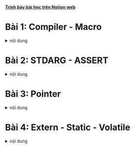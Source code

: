 **[Trình bày bài học trên Notion web](https://ritzy-tray-c64.notion.site/Advance-C-CPP-1340b8981c614ba29eb68631e6479064)**

# Bài 1: Compiler - Macro
<details>
<summary>nội dung</summary>

<h2>Compiler</h2>

**Compiler là trình biên dịch, có nhiệm vụ biên dịch source code sang ngôn ngữ máy để vi xử lí có thể thực thi được chương trình đó.**

<p align="center">
  <img src="https://github.com/user-attachments/assets/418ae9af-78e6-4ba5-a352-9193f6056b5c" width="50%">
</p>

* Preprocessing: là quá trình tiền xử lí, tạo ra file preprocessed. Trong qua trình này:

    * Preprocessor sẽ copy nội dung của file được include vào file tiền xử lí.
    * Xóa bỏ các comment trong source file.
    * Chèn nội dung được định nghĩa của macro tại vị trí gọi macro đó.

* Compilation: từ preprocessed source compiler sẽ biên dịch sang assembly code.

* Assemble: assembler tạo ra object file từ assembly code.

* Linking: Linker sẽ gộp các file object đã tạo ra từ lại thành một excutable file.
    * Vì khi include một header thì file header đó chỉ chứa tên của hàm không có nội dung thực thi của hàm đó. Tức là sau tiền xử lí cũng chỉ chứa tên hàm mà không có nội dung hàm trong file đó.
    * File source của header đó cũng được biên dịch thành file object và linker sẽ gộp nội dung của hàm đó vào executable file.

<h2>Macro</h2>

**Macro gồm một label và nội dung là đoạn code sẽ được thay thế cho label đó trong quá trình tền xử lí (preprocessing).**

**Chỉ thị tiền xử lí là chỉ thị báo cho preprocesor xử lí những nội dung có trong source code.**

Các chỉ thị tiền xử lí:

* #include: là chỉ thị chèn tất cả nội dung của file được include vào source file.
    
    ⇒ Giúp quản lí và tái sử dụng source code hiệu quả.
    
* #define: dùng để định nghĩa một macro.

* #undef: để hủy định nghĩa một macro đã định nghĩa trước đó.
    
    ⇒ Sử dụng trong trường hợp cần định nghĩa lại macro.
    
* #if, #elif, #else: là những chỉ thị điều kiện để quyết định xem có chèn những nội dung bên trong điều kiện vào source file hay không. Kết thúc chỉ thị điều kiện này là #endif.
    
    ⇒ Dùng để linh hoạt khai báo macro có nội dung khác nhau phù hợp với yêu cầu và đối tượng thực thi chương trình.
    
- #ifdef và #ifndef: là chỉ thị kiểm tra xem đã định nghĩa macro đó hay chưa. Nếu điều kiện đúng thì nội dung bên trong điều kiện sẽ được chèn vào source file. Kết thúc chỉ thị điều kiện là #endif.
    
    ⇒ Để tránh chèn lặp lại những nội dung đã được định nghĩa và chèn vào trước đó.

Các toán tử trong macro:
* Stringize: định nghĩa nội dung của label phía sau # là một chuỗi trong dấu “”.
    
    ```c
    #define _PRINTF(cmd) printf(#cmd)
    ```
    
* Concatenation: nối nội dung của label phía sau ## vào chuỗi phía trước.
    
    ```c
    #define PIN_DEF(number)    int pin_##number
    ```
    
* Variadic: tạo ra macro có thể nhận số lượng tham số truyền vào không cố định và có thể thay đổi.

    ```c
    #define NUM_LIST(...)                       \
    int sum_list[] = {__VA_ARGS__}

    NUM_LIST(1, 4, 5, 6);

    // kết quả sau tiền xử lí
    int sum_list[] = {1, 4, 5, 6};
    ```

Ví dụ định nghĩa macro:

* Định nghĩa macro có chứa giá trị của số pi.

* Định nghĩa macro khai báo nhiều biến có cùng format tên.

* Định nghĩa macro khai báo function.

    ```c
    #define PI_NUMBER               (double)3.14159

    #define NEW_VAR(name)           \
    int         int_##name;         \
    double      double_##name;      \
    char        char_##name;

    #define     _PRINTF(func_name, cmd)         \
    void func_name() {                          \
        printf(#cmd);                           \
        printf("\n");                           \
    }

    _PRINTF(print_hello, hello!);
    _PRINTF(print_goodbye, good bye!);

    int main() {

        printf("%.3f\n", PI_NUMBER); 

        NEW_VAR(test);
        int_test = 5;
        double_test = 5.0;
        char_test = 'a';

        print_hello();
        print_goodbye();
        return 0;
    }
    ```

Ví dụ #ifdef và #ifndef:

* Dùng #ifndef để kiểm tra xem label BOARD_H đã được địa nghĩa trước đó hay chưa. Và định nghĩa label đó nếu chưa.

* Dùng điều kiện #if, #elif để định nghĩa chân Led builtin  phù hợp với board cần biên dịch.

    ```c
    #ifndef BOARD_H
    #define BOARD_H

    #define MCU     UNO
    //#define MCU     MEGA

    #if MCU == UNO
        #define     LED_BULTIN      2
    #elif MCU == MEGA
        #define     LED_BULTIN      7
    #endif

    #endif
    ```

**Macro và function khác nhau như thế nào mặc dù có thể cho ra kết quả như nhau.**

* Function chiếm một vùng nhớ cố định trong main memory. Vì function chỉ được định nghĩa một lần. Mỗi khi gọi function thì program counter sẽ nhảy tới vùng nhớ lưu function đó để thực thi.
* Còn khi định nghĩa macro thì khi biên dịch preprocessor sẽ thay thế đoạn macro được định nghĩa tại vị trí gọi macro đó. Khi gọi nhiều lần sẽ có nhiều đoạn giống nhau trong main memory.
    
⇒ Dùng function sẽ tối ưu hơn về mặt bộ nhớ nhưng sẽ không tối ưu về mặt tốc độ khi so với macro.

</details>

# Bài 2: STDARG - ASSERT
<details>
<summary>nội dung</summary>

<h2>STDARG</h2>

**Stdarg là thư viện chuẩn của C, hỗ trợ viết function với số lượng tham số và kiểu dữ liệu không xác định trước.**

Kiểu dữ liệu và macro của thư viện stdarg:

* va_list: là kiểu dự liệu để chứa các tham số truyền vào.

* void va_start(va_list *ap*, *argN*): xác định địa chỉ bắt đầu trong danh sách tham số truyền vào. Địa chỉ bắt đầu là địa chỉ của tham số tiếp theo phía sau  label argN. Cần gọi trước va_start trước khi gọi va_arg.

* type va_arg(va_list *ap*, *type*): trả về giá trị của địa chỉ hiện tại đang trỏ tới trong danh sách tham số với kiểu dữ liệu xác định tại type. Và chuyển con trỏ đến vị trí tiếp theo trong danh sách tham số.

* void va_end(): giải phóng vùng nhớ đã tạo ra của biến va_list. Cần gọi khi không còn sử dụng va_list đó nữa.

Ví dụ viết một function tính tổng các số truyền vào kiểu int có số lượng tham số có thể thay đổi:

```c
int sum(int count, ...){
    va_list num_list;
    // khởi tạo va_list để lưu địa chỉ các tham số truyền vào
    va_start(num_list, count);
    // lấy ra giá trị của tham số hiện tại đang trỏ đến (địa chỉ đầu tiên là địa chỉ của tham số phía sau count)
    int result = va_arg(num_list, int);
    for(int index=1;index<count;index++) {
            // cộng dồn lần lượt các giá trị còn lại trong danh sách tham số
        result += va_arg(num_list, int);
    }
    // giải phóng vùng nhớ đã khởi tạo num_list
    va_end(num_list);
    return result;
}

int main(void) {
    printf("%d\n", sum(5, 1, 3, 5, 6, 7));
    return 0;
}
```

⇒ Ứng dụng để viết những function xử lí những trường hợp tham số truyền vào có thể thay đổi được.

<h2>ASSERT</h2>

**Assert là thư viện chuẩn của C, hỗ trợ debug và báo lỗi cho chương trình.**

**void assert(_Expression):** có tham số truyền vào là điều kiện báo lỗi và chuỗi kí tự thông báo khi có lỗi xảy ra.

* Nếu điều kiện đúng chương trình sẽ chạy tiếp mà không báo lỗi.
* Nếu điều kiện sai chương trình sẽ báo lỗi với chuỗi kí tự đã định nghĩa trước và dừng chương trình ngay lập tức.

⇒ Quan trọng trong quá trình debug và xử lí lỗi và assert sẽ báo chính xác vị trí lỗi trong source code là line nào.

Ví dụ sử dụng assert để báo lỗi:
```c
#define LOG(condition, cmd)     assert((condition) && #cmd)

double divide(double number_a, double number_b) {
    // assert( (number_b!=0) && "Divide for zero");
    LOG(number_b!=0, "Divide for zero");
    return number_a / number_b;
}

int main() {
	printf("%f\n", divide(4.0, 1.0));
	printf("%f\n", divide(4.0, 0.0));
}
```

</details>

# Bài 3: Pointer
<details>
<summary>nội dung</summary>

<h2>Pointer</h2>

**Pointer là biến có giá trị là địa chỉ của một biến khác. Thông qua con trỏ có thể truy cập đến để đọc hoặc thay đổi giá trị tại địa chỉ đó.**

* Mọi biến đều được lưu trên RAM trong quá trình thực thi chương trình và có địa chỉ riêng.

* Có thể dùng pointer để truy cập nhiều biến khác nhau giúp quá trình xử lí chương trình linh hoạt hơn.

**Kích thước của con trỏ phụ thuộc vào kiến trúc của vi xử lí.**

Ví dụ khai báo và sử dụng con trỏ:
```c
int number = 10;
int *ptr = &number;   // lấy địa chỉ của biến number gán cho con trỏ
*ptr = 100;           // thay đổi giá trị tại biến number = 100
```

<h2>Void Pointer</h2>

**Void Pointer là con trỏ có thể trỏ đến bất kì biến nào mà không cần biết trước kiểu dữ liệu của nó.**

* Tuy nhiên trước khi đọc hoặc thay đổi giá trị của biến được trỏ tới thì cần ép kiểu cho đúng với kiểu dữ liệu của biến đó.

Ví dụ khai báo Void pointer:
```c
int a = 100;
void *ptr = &a;
printf("%d\n", *(int *)a);
*(int *)ptr = 10;
```

<h2>NULL Pointer</h2>

**NULL Pointer là con trỏ có giá trị (địa chỉ trỏ tới) là 0x00.**

Khi khai báo một biến mới chương trình sẽ lấy một vùng nhớ chưa được sử dụng trên RAM để lưu biến. Nếu không gán giá trị khi khai báo thì giá trị của biến sẽ là một giá trị ngẫu nhiên đã được lưu tại địa chỉ này trước đó. 

⇒ Do đó khi khai báo con trỏ mà chưa gán địa chỉ cho nó thì gán NULL để tránh lỗi chương trình khi trỏ nhầm địa chỉ. (Khi không dùng nữa cũng gán NULL)

* Dùng con trỏ NULL có thể kiểm tra được con trỏ đã được khai báo địa chỉ hợp lệ hay chưa.

```c
void *ptr = NULL;
```

<h2>Pointer to Constant</h2>

**Pointer to constant là con trỏ chỉ cho phép đọc giá trị tại tại địa chỉ được trỏ đến mà không được phép thay đổi giá trị tại địa chỉ đó. Tuy nhiên có thể gán lại giá trị (địa chỉ trỏ đến) cho con trỏ.**

Ví dụ sử dụng pointer to constant:
```c
int number_a = 10;
int number_b = 5;
// có thể khai báo con trỏ theo một trong hai cách sau.
int const *ptr_const = &number_a;
// const int *ptr_const = &number_a;

// không thể thay đổi giá trị của biến được trỏ đến.
// *ptr_const = 5; => Lỗi
// tuy nhiên có thể thay đổi giá trị của con trỏ.
ptr_const = &number_b;
```

<h2>Constant Pointer</h2>

**Constant pointer là con trỏ được khởi tạo với giá trị (địa chỉ trỏ đến) không được phép thay đổi. Chỉ có thể đọc và thay đổi giá trị tại địa chỉ được trỏ đến.**

Ví dụ sử dụng constant pointer:
```c
int number_a = 10;
int number_b = 5;
int *const ptr_const = &number_a;

// có thể thay đổi giá trị tại number_a
*const_ptr = 7;

// tuy nhiên đã khởi tạo con trỏ trỏ đến địa chỉ của number_a thì không thể trỏ đến một biến khác nữa.
// ptr_const = &number_b; => chương trình báo lỗi
```

<h2>Pointer to Function</h2>

**Function pointer là con trỏ có giá trị là địa chỉ của một function.**

    ⇒ Trỏ đến vùng nhớ chứa function.

Ví dụ sử dụng pointer to function:

```c
/*
	khai báo ptr là con trỏ hàm có tham số truyền vào là (int, int)
và kiểu trả về là int.
	sử dụng con trỏ hàm để gọi hàm phù hợp theo điều kiện
*/

#define OPERATOR    SUM
// #define OPERATOR    MULTIPLE

int multiple(int number_a, int number_b) {
    return number_a * number_b;
}

int sum(int number_a, int number_b) {
    return number_a + number_b;
}

int main() {
    int (*ptr)(int, int) = NULL;

    #if OPERATOR == SUM
        ptr = &sum;
    #elif OPERATOR == MULTIPLE
        ptr = &multiple;
    #endif
    
    printf("%d\n", ptr(5, 10));
}
```
* Function pointer còn có thể dùng làm tham số truyền vào cho một function khác. 

    Ví dụ:
    ```c
    /*
        Tạo một function có tham số truyền vào là một con trỏ hàm và các tham số phụ.
        Sử dụng con trỏ để gọi hàm tính toán.
    */


    int multiple(int number_a, int number_b) {
        return number_a * number_b;
    }

    int sum(int number_a, int number_b) {
        return number_a + number_b;
    }

    int CalcAndShow(int (*ptr)(int, int), int number_a, int number_b) {
        int result = ptr(number_a, number_b);
        printf("%d\n", result);
        return result;
    }

    int main() {
        int a = 10, b = 4;
        int (*ptr)(int, int) = NULL;
        CalcAndShow(&multiple, a, b);
        CalcAndShow(&sum, a, b);
    }
    ```

Ép kiểu một con trỏ hàm:
```c
int sum(int number_a, int number_b) {
    return number_a + number_b;
}
...
void *ptr = &sum;
int result = ((int (*)(int, int))ptr)(5, 3);
```

<h2>Pointer to Pointer</h2>

**Pointer to Pointer là con trỏ có giá trị là địa chỉ của con trỏ khác (trỏ đến con trỏ khác).**

```c
/*
	Khai báo con trỏ ptr_1 trỏ tới biến point.
	Khai báo con trỏ ptr_2 trỏ tới ptr_1.
	In ra giá trị và địa chỉ của ptr_1 và ptr_2.
*/

double point = 9.2;
double *ptr_1 = &point;
double **ptr_2 = &ptr_1;

printf("&point : %lu\t- point = %.3f\n", &point, point);
printf("&ptr_1 : %lu\t- *ptr_1 = %.3f\n", &ptr_1, *ptr_1);

// con trỏ ptr_2 có giá trị là địa chỉ của ptr_1.
// ta cũng có thể trỏ với point qua ptr_2
printf("ptr_2 : %lu\t- *ptr_2 : %lu\t- **ptr_2 = %.3f\n", ptr_2, *ptr_2, **ptr_2);

/*
	Kết quả in ra
&point : 144701488      - point = 9.200
&ptr_1 : 144701480      - *ptr_1 = 9.200
ptr_2 : 144701480       - *ptr_2 : 144701488    - **ptr_2 = 9.200
*/
```

</details>

# Bài 4: Extern - Static - Volatile
<details>
<summary>nội dung</summary>

<h2>Extern</h2>

**Từ khóa extern dùng để khai báo một biến toàn cục hoặc hàm đã được định nghĩa (khai báo và cấp phát bộ nhớ) ở một file khác. Tức là có thể sử dụng biến toàn cục hoặc hàm của một file khác.**

- Khai báo một biến và gán giá trị cho nó thì nó phải nằm ở file source (.c).

Ví dụ khai báo và sử dụng một hàm và biến toàn cục ở một file source khác:

```c
/* scale.c */

#include "scale.h"

double scale_factor = 0.5;

double calcLength(double len) {
    return len*scale_factor;
}

```

```c
/* main.c */

#include <stdio.h>
// #include "sum.h" => ví dụ này không dùng include

// dùng từ khóa extern để báo đây là một biến toàn cục và một function đã được định nghĩa ở một file kkhác.
extern double scale_factor;
extern double calcLength(double len);

int main(void) {

    double obj_len = 10.0;
    // gọi hàm tính độ dài với scale factor được định nghĩa ở một file khác với.
    printf("Length: %.3f.\n", calcLength(obj_len));
    // do đã dùng từ khóa extern để khai báo scale_factor
	  // thay đổi giá trị scale_factor được định nghĩa file scale.c
	  // và tính lại độ dài một lần nữa với scale_factor vừa thay đổi.
    scale_factor = 2;
    printf("Length: %.3f.\n", calcLength(obj_len));

    return 0;
}

/* Kết quả in trên terminal
Length: 5.000.
Length: 20.000.
*/
```

## Static

### Biến static cục bộ

**Static local variables là những biến cục bộ được khai báo và cấp phát địa chỉ một lần duy nhất và chỉ thu hồi vùng nhớ của biến khi kết thúc chương trình.**

Local variables: biến cục bộ là biến được khai báo bên trong hàm chỉ có phạm vi sử dụng bên trong hàm.

Ứng dụng: 

- Sử dụng trong trường hợp cần giữ lại giá trị của biến trong các lần gọi hàm.
- Thực hiện khởi tạo cho hàm một lần duy nhất.

    Ví dụ sử dụng biến static cục bộ:
    
    ```c
    #include <stdio.h>
    
    void countObject() {
    		// biến counter sẽ được khai báo ở lần đầu tiên gọi hàm
    		// khi gọi những lần tiếp theo chương trình sẽ không khai báo lại 
    		// mà dùng sửa dụng lại vùng nhớ đã cấp phát trước đó.
    		// nên giá trị của biến counter sẽ được cộng lên ở mỗi lên gọi hàm
        static int counter = 0;
        printf("Add object %d.\n", ++counter);
    }
    
    int main(void) {
        countObject();
        countObject();
        countObject();
        countObject();
        countObject();
    }
    
    /* Kết quả in ra màn hình
    Add object 1.
    Add object 2.
    Add object 3.
    Add object 4.
    Add object 5.
    */
    ```
    
    ```c
    
    #include <stdio.h>
    #include <time.h>
    
    #define TIMER_INIT      0
    #define TIMER_RUN       1
    #define TIME_OUT        0
    
    /*
    function timer sửa dụng hai biến static cục bộ:
    state để kiểm tra trạng thái của timer, khởi tạo giá trị cho time_stamp khi timer bắt đầu chạy.
    time_stamp lưu giá trị clock để so sánh cho những lần gọi sau. Tính xem timer đã time out hay chưa.
    */
    int timer(int interval) {
        static clock_t time_stamp;
        static int state = TIMER_INIT;
    
        if (state == TIMER_INIT) {
            time_stamp = clock();
            state = TIMER_RUN;
        } else {
            if ((clock() - time_stamp) >= interval) {
                state = TIMER_INIT;
                return TIME_OUT;
            }
        }
        
        return TIMER_RUN;
    }
    
    int main(void) {
    
        int counter = 1;
        while (1) {
            if (timer(1000) == TIME_OUT) {
                printf("Time out.\n");
                if (counter == 5) {
                    break;
                }
                counter++;
            }
        }
    
        return 0;
    }
    ```
    

### Biến static toàn cục

**Static global variables là những biến toàn cục chỉ có thể sử dụng trong phạm vi của file chứa nó và không cho phép extern để file khác sử dụng.**

Global variables: 

- Biến toàn cục là biến được khai báo không nằm trong hàm nào.
- Không thể extern biến static toàn cục để sử dụng ở một file khác. (Tương tự với hàm static)
    
    ⇒ Có thể sử dụng biến hoặc hàm static ở một file khác thông qua function được định nghĩa ở chính file đó.
    

Ứng dụng: để hạn chế gọi hàm hoặc biến ở ngoài file chứa nó (Trong trường hợp thiết kế thư viện sẽ dùng với mục đích không cho phép người sử dụng gọi hàm hoặc biến không được phép truy cập làm ảnh hưởng kết quả của chương trình).

- Ví dụ sử dụng biến static toàn cục:
    - Khi viết một thư viện nhưng không muốn người sử dụng sử dụng các hàm tính toán trong đó hay thay đổi những biến trong đó ta sẽ định nghĩa nó ở dạng static.
    - Trong ví dụ này chỉ khai báo biến scale_factor và hàm calcLength trong file sum.c, ngoài file này ra không có file nào có thể sử dụng được biến và hàm này.
    - Người dùng chỉ có thể gọi được function showLength khi include file  sum.h
    
    ```c
    /* file name: sum.h */
    #ifndef SUM_H
    #define SUM_H
    
    #define OBJECT_1
    // #define OBJECT_2
    // #define OBJECT_3
    
    void showLength(double len);
    
    #endif
    ```
    
    ```c
    /* file name: sum.c */
    
    #include "sum.h"
    #include <stdio.h>
    
    #ifdef OBJECT_1
        #define _SCALE_FACTOR   0.5
    #elif OBJECT_2
        #define _SCALE_FACTOR   1.2
    #elif OBJECT_3
        #define _SCALE_FACTOR   0.8
    #else
        #define _SCALE_FACTOR   1.0
    #endif
    
    static double scale_factor = _SCALE_FACTOR;
    
    static double calcLength(double len) {
        return len*scale_factor;
    }
    
    void showLength(double len) {
        printf("Length: %.3f.\n", calcLength(len));
    }
    ```
    
    ```c
    /* file name: main.c */
    
    #include <stdio.h>
    #include "sum.h"
    
    int main(void) {
        double obj_len = 10.0;
        showLength(obj_len);
        return 0;
    }
    ```
    

Thắc mắc: Biến và hàm static toàn cục khi khai báo ở file header (.h) thì chỉ có thể sử dụng trong phạm vi file header. Nên thông thường người ta sẽ khai báo biến và hàm static toàn cục trong file source (.c) để có ghể gọi từ các hàm khác như trong ví dụ ở phía trên.

### Từ khóa register

![alu_register_ram.svg](https://prod-files-secure.s3.us-west-2.amazonaws.com/12f85233-d251-4641-9068-58727ed3c3fb/60df634e-cb88-4675-bc25-792b4c07f792/alu_register_ram.svg)

ALU (Arithmetic Logic Unit) có nhiệm vụ các phép toán trong chương trình. Và ALU chỉ làm việc với thanh ghi.

Khi một biến được khai báo chương trình sẽ cấp phát bộ nhớ của biến đó tại một địa chỉ trên RAM.

Các bước vi xử lí thực hiện một phép toán:

- Chuyển giá trị tại vùng nhớ cần tính trên RAM vào register.
- ALU lấy giá trị trên register tính toán sau đó trả giá trị vào register.
- Register chuyển kết quả nhận được từ ALU vào lại RAM.

⇒ Tốc độ thực thi của chương trình phụ thuộc nhiều vào tốc độ truyền dự liệu của RAM.

**Từ khóa register sẽ báo cho compiler khai báo và cấp phát bộ nhớ của biến đó trên thanh ghi. Giúp giảm bước truyền nhận dữ liệu giữa RAM và Register nên chương trình thực sẽ thi nhanh hơn. Chỉ có thể sử dụng từ khóa register với những biến cục bộ.**

**Bộ nhớ của register ít và không thể mở rộng giới hạn được như RAM.**

Ứng dụng: khai báo các biến dùng thường xuyên và xử lí tính toán với những biến đó ưu tiên tốc độ.

Ví dụ sử dụng hai biến được định với từ khóa register và không có từ khóa register:
    
- Với từ khóa register biến index sẽ được khai báo và cấp phát bộ nhớ trong thanh ghi thay vì trên RAM.
        
    ⇒ Tốc độ thực thi hàm khi sử dụng register để khai báo biến index sẽ nhanh hơn.
        

    ```c
    #include <stdio.h>
    #include <time.h>
    
    void showTime() {
        clock_t time_start;
        time_start = clock();
    
        register unsigned long index;
        // unsigned long index;
        
        unsigned long number = 100000000;
    
        for(index=0;index<number;index++) {
    
        }
    
        printf("Execution time: %.5f\n", (double)((clock() - time_start)/1000.0));
    }
    
    int main(void) {
    
        showTime();
        
        return 0;
    }
    
    /* Output:
    Execution time: 0.22800 (without register)
    Execution time: 0.03500 (with register)
    */
    ```
    

Thắc mắc: Nếu biến được khai báo và cấp phát bộ nhớ trên thanh ghi của vi xử lí thì có thể dùng con trỏ để trỏ đến biến đó hay lấy địa chỉ như một biến thông thường được cấp phát bộ nhớ trên RAM hay không?

## Từ khóa Volatile

Vi điều khiển có bộ nhớ giới hạn, nên khi build chương trình compiler sẽ tối ưu bộ nhớ bằng các bỏ qua các biến không thay đổi giá trị trong quá trình chạy chương trình.

```c
int main() {
	while(1) {
		int number_a = 10;
		int number_b = read_number();
        number_a;
        number_b;
	}
}
```

Trong đoạn code phía trên khi compiler thấy biến cục bộ number_a không thay đổi giá trị phía bên trong while nên compiler sẽ tối ưu biến này. Tương tự với number_b, tuy được khai báo và gán giá trị là giá trị trả về của một hàm nhưng compiler vẫn sẽ tối ưu number_b.

**Từ khóa Volatile sẽ báo cho compiler không tối ưu biến đó.**

```c
volatile number_a = 10;
```

Ứng dụng:

- Khai báo volatile để tránh những lỗi chạy chương trình khi compiler tối ưu biến đó.
- Thường được sửa dụng nhiều trong RTOS. (Khi một biến toàn cục được thay đổi giá trị ở nhiều task khác nhau, dùng votatile để tránh compiler tối ưu biến đó bên trong một task)

</details>
